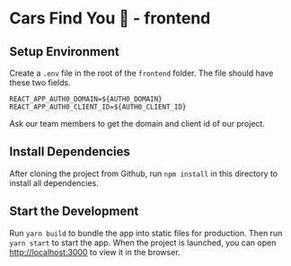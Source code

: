 # Cars Find You :red_car: - frontend

## Setup Environment
Create a `.env` file in the root of the `frontend` folder. The file should have these two fields.
```
REACT_APP_AUTH0_DOMAIN=${AUTH0_DOMAIN}
REACT_APP_AUTH0_CLIENT_ID=${AUTH0_CLIENT_ID}
```
Ask our team members to get the domain and client id of our project.

## Install Dependencies

After cloning the project from Github, run `npm install` in this directory to install all dependencies.

## Start the Development

Run `yarn build` to bundle the app into static files for production. Then run `yarn start` to start the app. When the project is launched, you can open [http://localhost:3000](http://localhost:3000) to view it in the browser.
